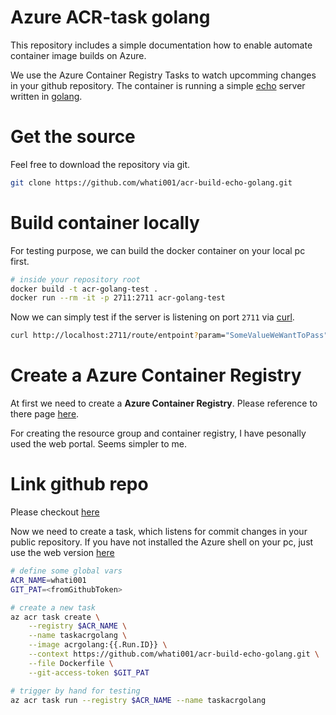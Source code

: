 # Azure ACR-task golang
This repository includes a simple documentation how to enable automate container image builds on Azure. 

We use the Azure Container Registry Tasks to watch upcomming changes in your github repository. The container is running a simple [echo](https://echo.labstack.com/) server written in [golang](https://golang.org/).

# Get the source
Feel free to download the repository via git.
```bash
git clone https://github.com/whati001/acr-build-echo-golang.git
```

# Build container locally
For testing purpose, we can build the docker container on your local pc first.
```bash
# inside your repository root
docker build -t acr-golang-test .
docker run --rm -it -p 2711:2711 acr-golang-test
```

Now we can simply test if the server is listening on port `2711` via [curl](https://curl.se/).
```bash
curl http://localhost:2711/route/entpoint?param="SomeValueWeWantToPass"
```
# Create a Azure Container Registry
At first we need to create a **Azure Container Registry**.
Please reference to there page [here](https://docs.microsoft.com/en-us/azure/container-registry/).

For creating the resource group and container registry, I have pesonally used the web portal. Seems simpler to me.

# Link github repo
Please checkout [here](https://docs.microsoft.com/en-us/azure/container-registry/container-registry-tutorial-build-task)

Now we need to create a task, which listens for commit changes in your public repository. 
If you have not installed the Azure shell on your pc, just use the web version [here](https://shell.azure.com/)

```bash
# define some global vars
ACR_NAME=whati001
GIT_PAT=<fromGithubToken>

# create a new task
az acr task create \
    --registry $ACR_NAME \
    --name taskacrgolang \
    --image acrgolang:{{.Run.ID}} \
    --context https://github.com/whati001/acr-build-echo-golang.git \
    --file Dockerfile \
    --git-access-token $GIT_PAT

# trigger by hand for testing
az acr task run --registry $ACR_NAME --name taskacrgolang
```